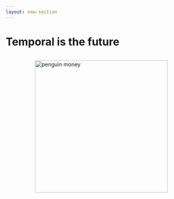 ```yaml
---
layout: new-section
---
```


# Temporal is the future

<div style="display: flex; justify-content: center; margin-top: 2rem;">
  <img src="https://media.giphy.com/media/PiQ7UCeXF1djOdTWZR/giphy.gif" alt="penguin money" width="350"/>
</div>